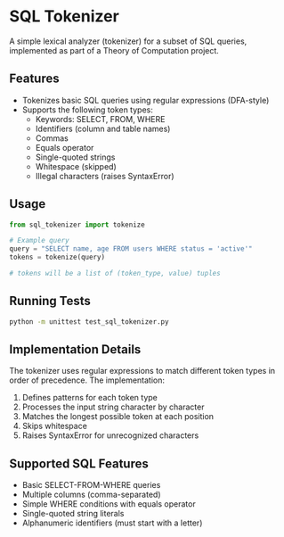 # SQL Tokenizer

A simple lexical analyzer (tokenizer) for a subset of SQL queries, implemented as part of a Theory of Computation project.

## Features

- Tokenizes basic SQL queries using regular expressions (DFA-style)
- Supports the following token types:
  - Keywords: SELECT, FROM, WHERE
  - Identifiers (column and table names)
  - Commas
  - Equals operator
  - Single-quoted strings
  - Whitespace (skipped)
  - Illegal characters (raises SyntaxError)

## Usage

```python
from sql_tokenizer import tokenize

# Example query
query = "SELECT name, age FROM users WHERE status = 'active'"
tokens = tokenize(query)

# tokens will be a list of (token_type, value) tuples
```

## Running Tests

```bash
python -m unittest test_sql_tokenizer.py
```

## Implementation Details

The tokenizer uses regular expressions to match different token types in order of precedence. The implementation:

1. Defines patterns for each token type
2. Processes the input string character by character
3. Matches the longest possible token at each position
4. Skips whitespace
5. Raises SyntaxError for unrecognized characters

## Supported SQL Features

- Basic SELECT-FROM-WHERE queries
- Multiple columns (comma-separated)
- Simple WHERE conditions with equals operator
- Single-quoted string literals
- Alphanumeric identifiers (must start with a letter)
